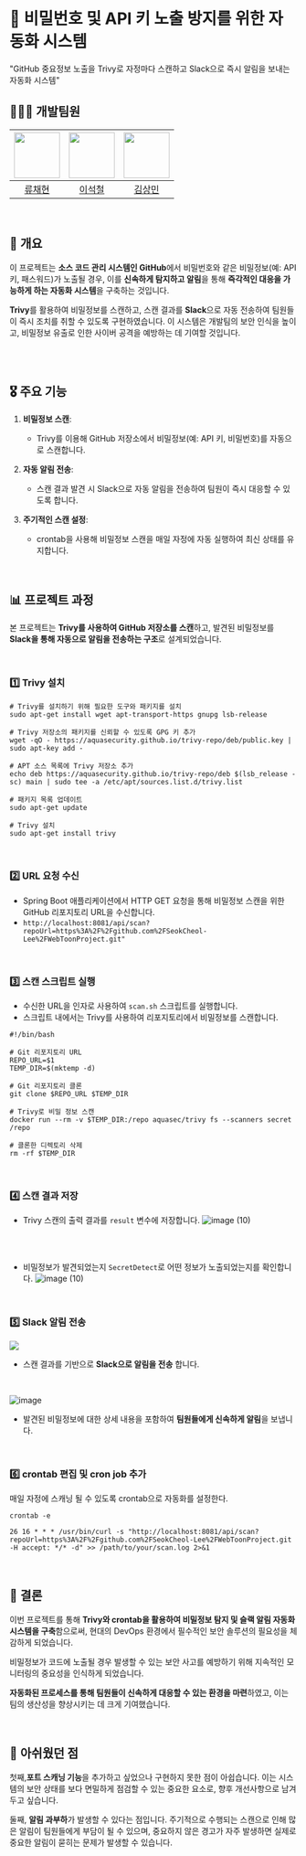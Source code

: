 # :space_invader: 비밀번호 및 API 키 노출 방지를 위한 자동화 시스템
"GitHub 중요정보 노출을 Trivy로 자정마다 스캔하고 Slack으로 즉시 알림을 보내는 자동화 시스템"


## 👨‍👨‍👧 개발팀원

| <img src="https://avatars.githubusercontent.com/u/65991884?v=4" width="80"> | <img src="https://avatars.githubusercontent.com/u/90691610?v=4" width="80"> | <img src="https://avatars.githubusercontent.com/u/79312705?v=4" width="80"> |
|:---:|:---:|:---:|
| [류채현](https://github.com/RyuChaeHyun) | [이석철](https://github.com/SeokCheol-Lee) | [김상민](https://github.com/isshomin) |

<br>

## 📌 개요

이 프로젝트는 **소스 코드 관리 시스템인 GitHub**에서 비밀번호와 같은 비밀정보(예: API 키, 패스워드)가 노출될 경우, 이를 **신속하게 탐지하고 알림**을 통해 **즉각적인 대응을 가능하게 하는 자동화 시스템**을 구축하는 것입니다. <br>

**Trivy**를 활용하여 비밀정보를 스캔하고, 스캔 결과를 **Slack**으로 자동 전송하여 팀원들이 즉시 조치를 취할 수 있도록 구현하였습니다. 이 시스템은 개발팀의 보안 인식을 높이고, 비밀정보 유출로 인한 사이버 공격을 예방하는 데 기여할 것입니다.

<br>

<br>

## 🎖️ 주요 기능

1. **비밀정보 스캔**:
   - Trivy를 이용해 GitHub 저장소에서 비밀정보(예: API 키, 비밀번호)를 자동으로 스캔합니다.

2. **자동 알림 전송**:
   - 스캔 결과 발견 시 Slack으로 자동 알림을 전송하여 팀원이 즉시 대응할 수 있도록 합니다.

3. **주기적인 스캔 설정**:
   - crontab을 사용해 비밀정보 스캔을 매일 자정에 자동 실행하여 최신 상태를 유지합니다.
<br>


## 📊 프로젝트 과정
본 프로젝트는 **Trivy를 사용하여 GitHub 저장소를 스캔**하고, 발견된 비밀정보를 **Slack을 통해 자동으로 알림을 전송하는 구조**로 설계되었습니다. 

<br>

### 1️⃣ Trivy 설치

```
# Trivy를 설치하기 위해 필요한 도구와 패키지를 설치
sudo apt-get install wget apt-transport-https gnupg lsb-release

# Trivy 저장소의 패키지를 신뢰할 수 있도록 GPG 키 추가
wget -qO - https://aquasecurity.github.io/trivy-repo/deb/public.key | sudo apt-key add -

# APT 소스 목록에 Trivy 저장소 추가
echo deb https://aquasecurity.github.io/trivy-repo/deb $(lsb_release -sc) main | sudo tee -a /etc/apt/sources.list.d/trivy.list

# 패키지 목록 업데이트
sudo apt-get update

# Trivy 설치
sudo apt-get install trivy
```
<br>

### 2️⃣ URL 요청 수신
- Spring Boot 애플리케이션에서 HTTP GET 요청을 통해 비밀정보 스캔을 위한 GitHub 리포지토리 URL을 수신합니다.
- `http://localhost:8081/api/scan?repoUrl=https%3A%2F%2Fgithub.com%2FSeokCheol-Lee%2FWebToonProject.git"`


<br>

### 3️⃣ 스캔 스크립트 실행
- 수신한 URL을 인자로 사용하여 `scan.sh` 스크립트를 실행합니다.
- 스크립트 내에서는 Trivy를 사용하여 리포지토리에서 비밀정보를 스캔합니다.

```
#!/bin/bash

# Git 리포지토리 URL
REPO_URL=$1
TEMP_DIR=$(mktemp -d)

# Git 리포지토리 클론
git clone $REPO_URL $TEMP_DIR

# Trivy로 비밀 정보 스캔
docker run --rm -v $TEMP_DIR:/repo aquasec/trivy fs --scanners secret /repo

# 클론한 디렉토리 삭제
rm -rf $TEMP_DIR
```

<br>

### 4️⃣ 스캔 결과 저장
- Trivy 스캔의 출력 결과를 `result` 변수에 저장합니다.
![image (10)](https://github.com/user-attachments/assets/6a9523f7-3de1-4c93-bf32-36a67d034cd1)
<br>
<br>

- 비밀정보가 발견되었는지 `SecretDetect`로 어떤 정보가 노출되었는지를 확인합니다.
![image (10)](https://github.com/user-attachments/assets/29f77d4c-845d-4d59-9461-e0acb938d36a)


<br>

### 5️⃣ Slack 알림 전송
<p align="left"><img src="https://github.com/user-attachments/assets/df30ea37-3231-4079-a239-583de0cd51dd"></p>

- 스캔 결과를 기반으로 **Slack으로 알림을 전송** 합니다. <br>


<br>

![image](https://github.com/user-attachments/assets/c2080700-b31c-40a3-b45f-22f5477c5f94)


- 발견된 비밀정보에 대한 상세 내용을 포함하여 **팀원들에게 신속하게 알림**을 보냅니다.


<br>

### 6️⃣ crontab 편집 및 cron job 추가

매일 자정에 스캐닝 될 수 있도록 crontab으로 자동화를 설정한다.
```
crontab -e

26 16 * * * /usr/bin/curl -s "http://localhost:8081/api/scan?repoUrl=https%3A%2F%2Fgithub.com%2FSeokCheol-Lee%2FWebToonProject.git -H accept: */* -d" >> /path/to/your/scan.log 2>&1
```

<br>



## 🧐 결론

이번 프로젝트를 통해 **Trivy와 crontab을 활용하여 비밀정보 탐지 및 슬랙 알림 자동화 시스템을 구축**함으로써, 현대의 DevOps 환경에서 필수적인 보안 솔루션의 필요성을 체감하게 되었습니다.

비밀정보가 코드에 노출될 경우 발생할 수 있는 보안 사고를 예방하기 위해 지속적인 모니터링의 중요성을 인식하게 되었습니다.

**자동화된 프로세스를 통해 팀원들이 신속하게 대응할 수 있는 환경을 마련**하였고, 이는 팀의 생산성을 향상시키는 데 크게 기여했습니다.


<br>

## 🤔 아쉬웠던 점

첫째,**포트 스캐닝 기능**을 추가하고 싶었으나 구현하지 못한 점이 아쉽습니다. 이는 시스템의 보안 상태를 보다 면밀하게 점검할 수 있는 중요한 요소로, 향후 개선사항으로 남겨두고 싶습니다.

둘째, **알림 과부하**가 발생할 수 있다는 점입니다. 주기적으로 수행되는 스캔으로 인해 많은 알림이 팀원들에게 부담이 될 수 있으며, 중요하지 않은 경고가 자주 발생하면 실제로 중요한 알림이 묻히는 문제가 발생할 수 있습니다.

<br>
